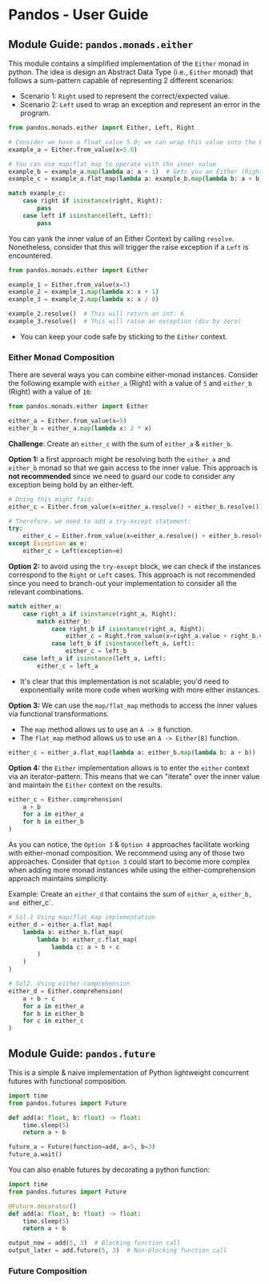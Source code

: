 # Pandos - User Guide


## Module Guide: `pandos.monads.either`

This module contains a simplified implementation of the `Either` monad in python. The idea is design an Abstract Data Type
(i.e., `Either` monad) that follows a sum-pattern capable of representing 2 different scenarios:
* Scenario 1: `Right` used to represent the correct/expected value.
* Scenario 2: `Left` used to wrap an exception and represent an error in the program.


```python
from pandos.monads.either import Either, Left, Right

# Consider we have a float value 5.0; we can wrap this value into the Either context.
example_a = Either.from_value(x=5.0)

# You can use map/flat_map to operate with the inner value
example_b = example_a.map(lambda a: a + 1)  # Gets you an Either (Right) with the value 6.0
example_c = example_a.flat_map(lambda a: example_b.map(lambda b: a + b))  # Either (Right) with the value 11.0

match example_c:
    case right if isinstance(right, Right):
        pass
    case left if isinstance(left, Left):
        pass

```

You can yank the inner value of an Either Context by calling `resolve`. Nonetheless, consider that this will trigger
the raise exception if a `Left` is encountered.

```python
from pandos.monads.either import Either

example_1 = Either.from_value(x=5)
example_2 = example_1.map(lambda x: x + 1)
example_3 = example_2.map(lambda x: x / 0)

example_2.resolve()  # This will return an int: 6
example_3.resolve()  # This will raise an exception (div by zero)
```
* You can keep your code safe by sticking to the `Either` context.

### Either Monad Composition

There are several ways you can combine either-monad instances. Consider the following example with
`either_a` (Right) with a value of `5` and `either_b` (Right) with a value of `10`:

```python
from pandos.monads.either import Either

either_a = Either.from_value(x=5)
either_b = either_a.map(lambda x: 2 * x)
```

**Challenge**: Create an `either_c` with the sum of `either_a` & `either_b`.

**Option 1:** a first approach might be resolving both the `either_a` and `either_b` monad so that we
gain access to the inner value. This approach is **not recommended** since we need to guard our code to consider any
exception being hold by an either-left.

```python
# Doing this might faid:
either_c = Either.from_value(x=either_a.resolve() + either_b.resolve())

# Therefore, we need to add a try-except statement:
try:
    either_c = Either.from_value(x=either_a.resolve() + either_b.resolve())
except Exception as e:
    either_c = Left(exception=e)
```

**Option 2:** to avoid using the `try-except` block, we can check if the instances correspond to the `Right` or `Left` cases.
This approach is not recommended since you need to branch-out your implementation to consider all the relevant combinations.

```python
match either_a:
    case right_a if isinstance(right_a, Right):
        match either_b:
            case right_b if isinstance(right_a, Right):
                either_c = Right.from_value(x=right_a.value + right_b.value)
            case left_b if isinstance(left_a, Left):
                either_c = left_b
    case left_a if isinstance(left_a, Left):
        either_c = left_a
```
* It's clear that this implementation is not scalable; you'd need to exponentially write more code when working with more either instances.

**Option 3:** We can use the `map/flat_map` methods to access the inner values via functional transformations.
* The `map` method allows us to use an `A -> B` function.
* The `flat_map` method allows us to use an `A -> Either[B]` function.

```python
either_c = either_a.flat_map(lambda a: either_b.map(lambda b: a + b))
```

**Option 4:** the `Either` implementation allows is to enter the `either` context via an iterator-pattern. This means
that we can "iterate" over the inner value and maintain the `Either` context on the results.

```python
either_c = Either.comprehension(
    a + b
    for a in either_a
    for b in either_b
)
```

As you can notice, the `Option 3` & `Option 4` approaches facilitate working with either-monad composition. We recommend
using any of those two approaches. Consider that `Option 3` could start to become more complex when adding more monad
instances while using the either-comprehension approach maintains simplicity.

Example: Create an `either_d` that contains the sum of `either_a`, `either_b, and `either_c`.

```python
# Sol.1 Using map/flat_map implementation
either_d = either_a.flat_map(
    lambda a: either_b.flat_map(
        lambda b: either_c.flat_map(
            lambda c: a + b + c
        )
    )
)
```

```python
# Sol2. Using either-comprehension
either_d = Either.comprehension(
    a + b + c
    for a in either_a
    for b in either_b
    for c in either_c
)
```

## Module Guide: `pandos.future`

This is a simple & naive implementation of Python lightweight concurrent futures with functional composition.

```python
import time
from pandos.futures import Future

def add(a: float, b: float) -> float:
    time.sleep(5)
    return a + b

future_a = Future(function=add, a=5, b=3)
future_a.wait()
```

You can also enable futures by decorating a python function:

```python
import time
from pandos.futures import Future

@Future.decorator()
def add(a: float, b: float) -> float:
    time.sleep(5)
    return a + b

output_now = add(5, 3)  # Blocking function call
output_later = add.future(5, 3)  # Non-blocking function call
```

### Future Composition

